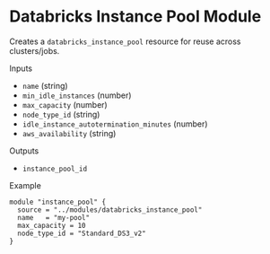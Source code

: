 # Databricks Instance Pool Module

Creates a `databricks_instance_pool` resource for reuse across clusters/jobs.

Inputs
- `name` (string)
- `min_idle_instances` (number)
- `max_capacity` (number)
- `node_type_id` (string)
- `idle_instance_autotermination_minutes` (number)
- `aws_availability` (string)

Outputs
- `instance_pool_id`

Example
```
module "instance_pool" {
  source = "../modules/databricks_instance_pool"
  name   = "my-pool"
  max_capacity = 10
  node_type_id = "Standard_DS3_v2"
}
```
